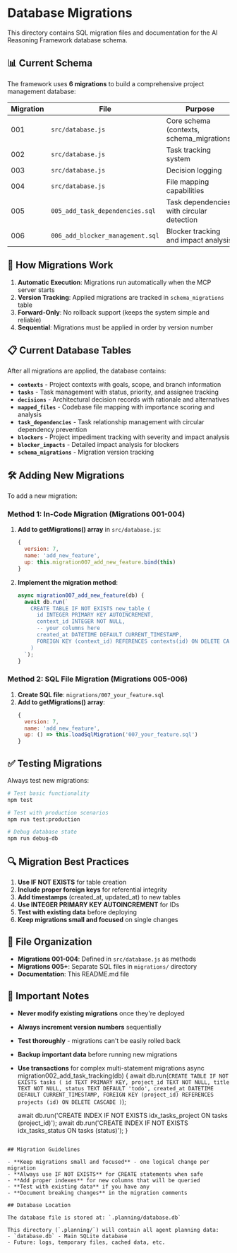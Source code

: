 # Database Migrations

This directory contains SQL migration files and documentation for the AI Reasoning Framework database schema.

## 📊 Current Schema

The framework uses **6 migrations** to build a comprehensive project management database:

| Migration | File | Purpose |
|-----------|------|---------|
| 001 | `src/database.js` | Core schema (contexts, schema_migrations) |
| 002 | `src/database.js` | Task tracking system |
| 003 | `src/database.js` | Decision logging |
| 004 | `src/database.js` | File mapping capabilities |
| 005 | `005_add_task_dependencies.sql` | Task dependencies with circular detection |
| 006 | `006_add_blocker_management.sql` | Blocker tracking and impact analysis |

## 🔄 How Migrations Work

1. **Automatic Execution**: Migrations run automatically when the MCP server starts
2. **Version Tracking**: Applied migrations are tracked in `schema_migrations` table
3. **Forward-Only**: No rollback support (keeps the system simple and reliable)
4. **Sequential**: Migrations must be applied in order by version number

## 📋 Current Database Tables

After all migrations are applied, the database contains:

- **`contexts`** - Project contexts with goals, scope, and branch information
- **`tasks`** - Task management with status, priority, and assignee tracking
- **`decisions`** - Architectural decision records with rationale and alternatives
- **`mapped_files`** - Codebase file mapping with importance scoring and analysis
- **`task_dependencies`** - Task relationship management with circular dependency prevention
- **`blockers`** - Project impediment tracking with severity and impact analysis
- **`blocker_impacts`** - Detailed impact analysis for blockers
- **`schema_migrations`** - Migration version tracking

## 🛠️ Adding New Migrations

To add a new migration:

### Method 1: In-Code Migration (Migrations 001-004)
1. **Add to getMigrations() array** in `src/database.js`:
   ```javascript
   {
     version: 7,
     name: 'add_new_feature', 
     up: this.migration007_add_new_feature.bind(this)
   }
   ```

2. **Implement the migration method**:
   ```javascript
   async migration007_add_new_feature(db) {
     await db.run(`
       CREATE TABLE IF NOT EXISTS new_table (
         id INTEGER PRIMARY KEY AUTOINCREMENT,
         context_id INTEGER NOT NULL,
         -- your columns here
         created_at DATETIME DEFAULT CURRENT_TIMESTAMP,
         FOREIGN KEY (context_id) REFERENCES contexts(id) ON DELETE CASCADE
       )
     `);
   }
   ```

### Method 2: SQL File Migration (Migrations 005-006)
1. **Create SQL file**: `migrations/007_your_feature.sql`
2. **Add to getMigrations() array**:
   ```javascript
   {
     version: 7,
     name: 'add_new_feature',
     up: () => this.loadSqlMigration('007_your_feature.sql')
   }
   ```

## ✅ Testing Migrations

Always test new migrations:

```bash
# Test basic functionality
npm test

# Test with production scenarios  
npm run test:production

# Debug database state
npm run debug-db
```

## 🔍 Migration Best Practices

1. **Use IF NOT EXISTS** for table creation
2. **Include proper foreign keys** for referential integrity
3. **Add timestamps** (created_at, updated_at) to new tables
4. **Use INTEGER PRIMARY KEY AUTOINCREMENT** for IDs
5. **Test with existing data** before deploying
6. **Keep migrations small and focused** on single changes

## 📁 File Organization

- **Migrations 001-004**: Defined in `src/database.js` as methods
- **Migrations 005+**: Separate SQL files in `migrations/` directory
- **Documentation**: This README.md file

## 🚨 Important Notes

- **Never modify existing migrations** once they're deployed
- **Always increment version numbers** sequentially
- **Test thoroughly** - migrations can't be easily rolled back
- **Backup important data** before running new migrations
- **Use transactions** for complex multi-statement migrations
async migration002_add_task_tracking(db) {
  await db.run(`
    CREATE TABLE IF NOT EXISTS tasks (
      id TEXT PRIMARY KEY,
      project_id TEXT NOT NULL,
      title TEXT NOT NULL,
      status TEXT DEFAULT 'todo',
      created_at DATETIME DEFAULT CURRENT_TIMESTAMP,
      FOREIGN KEY (project_id) REFERENCES projects (id) ON DELETE CASCADE
    )
  `);
  
  await db.run('CREATE INDEX IF NOT EXISTS idx_tasks_project ON tasks (project_id)');
  await db.run('CREATE INDEX IF NOT EXISTS idx_tasks_status ON tasks (status)');
}
```

## Migration Guidelines

- **Keep migrations small and focused** - one logical change per migration
- **Always use IF NOT EXISTS** for CREATE statements when safe
- **Add proper indexes** for new columns that will be queried
- **Test with existing data** if you have any
- **Document breaking changes** in the migration comments

## Database Location

The database file is stored at: `.planning/database.db`

This directory (`.planning/`) will contain all agent planning data:
- `database.db` - Main SQLite database
- Future: logs, temporary files, cached data, etc.

